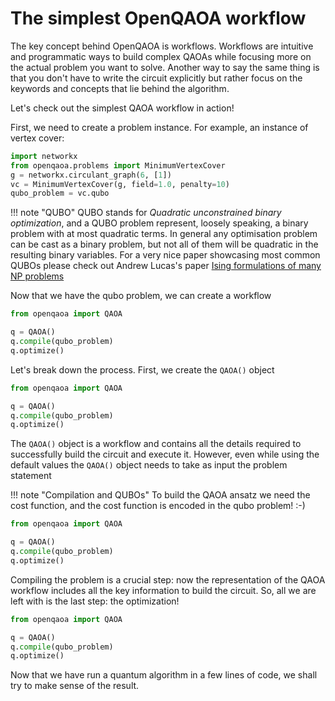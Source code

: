 # The simplest OpenQAOA workflow

The key concept behind OpenQAOA is workflows. Workflows are intuitive and programmatic ways to build complex QAOAs while focusing more on the actual problem you want to solve. Another way to say the same thing is that you don't have to write the circuit explicitly but rather focus on the keywords and concepts that lie behind the algorithm.

Let's check out the simplest QAOA workflow in action!

First, we need to create a problem instance. For example, an instance of vertex cover:

```Python
import networkx
from openqaoa.problems import MinimumVertexCover
g = networkx.circulant_graph(6, [1])
vc = MinimumVertexCover(g, field=1.0, penalty=10)
qubo_problem = vc.qubo
```
!!! note "QUBO"
    QUBO stands for _Quadratic unconstrained binary optimization_, and a QUBO problem represent, loosely speaking, a binary problem with at most quadratic terms. In general any optimisation problem can be cast as a binary problem, but not all of them will be quadratic in the resulting binary variables. For a very nice paper showcasing most common QUBOs please check out Andrew Lucas's paper [Ising formulations of many NP problems](https://arxiv.org/abs/1302.5843)


Now that we have the qubo problem, we can create a workflow

```Python
from openqaoa import QAOA  

q = QAOA()
q.compile(qubo_problem)
q.optimize()
```

Let's break down the process. First, we create the `QAOA()` object

```Python hl_lines="3"
from openqaoa import QAOA  

q = QAOA()
q.compile(qubo_problem)
q.optimize()
```

The `QAOA()` object is a workflow and contains all the details required to successfully build the circuit and execute it. However, even while using the default values the `QAOA()` object needs to take as input the problem statement

!!! note "Compilation and QUBOs"
    To build the QAOA ansatz we need the cost function, and the cost function is encoded in the qubo problem! :-)

```Python hl_lines="4"
from openqaoa import QAOA  

q = QAOA()
q.compile(qubo_problem)
q.optimize()
```

Compiling the problem is a crucial step: now the representation of the QAOA workflow includes all the key information to build the circuit. So, all we are left with is the last step: the optimization!

```Python hl_lines="5"
from openqaoa import QAOA  

q = QAOA()
q.compile(qubo_problem)
q.optimize()
```

Now that we have run a quantum algorithm in a few lines of code, we shall try to make sense of the result.